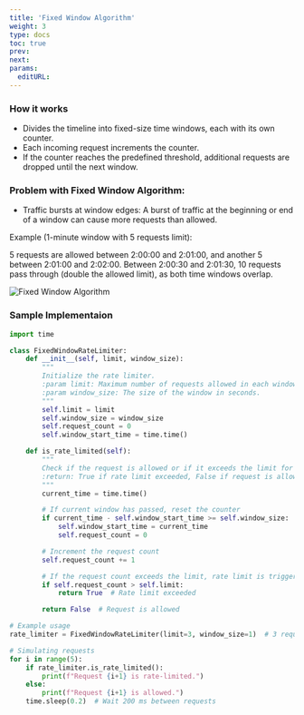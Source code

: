 ```yaml
---
title: 'Fixed Window Algorithm'
weight: 3
type: docs
toc: true
prev: 
next: 
params:
  editURL:
---
```


### How it works

- Divides the timeline into fixed-size time windows, each with its own counter.
- Each incoming request increments the counter.
- If the counter reaches the predefined threshold, additional requests are dropped until the next window.

### Problem with Fixed Window Algorithm:

- Traffic bursts at window edges: A burst of traffic at the beginning or end of a window can cause more requests than allowed.

Example (1-minute window with 5 requests limit):

5 requests are allowed between 2:00:00 and 2:01:00, and another 5 between 2:01:00 and 2:02:00.
Between 2:00:30 and 2:01:30, 10 requests pass through (double the allowed limit), as both time windows overlap.

![Fixed Window Algorithm](/dev-docs/rate-limiting/fixed-window.png)

### Sample Implementaion

```python
import time

class FixedWindowRateLimiter:
    def __init__(self, limit, window_size):
        """
        Initialize the rate limiter.
        :param limit: Maximum number of requests allowed in each window.
        :param window_size: The size of the window in seconds.
        """
        self.limit = limit
        self.window_size = window_size
        self.request_count = 0
        self.window_start_time = time.time()

    def is_rate_limited(self):
        """
        Check if the request is allowed or if it exceeds the limit for the current window.
        :return: True if rate limit exceeded, False if request is allowed.
        """
        current_time = time.time()

        # If current window has passed, reset the counter
        if current_time - self.window_start_time >= self.window_size:
            self.window_start_time = current_time
            self.request_count = 0

        # Increment the request count
        self.request_count += 1

        # If the request count exceeds the limit, rate limit is triggered
        if self.request_count > self.limit:
            return True  # Rate limit exceeded

        return False  # Request is allowed

# Example usage
rate_limiter = FixedWindowRateLimiter(limit=3, window_size=1)  # 3 requests per 1 second window

# Simulating requests
for i in range(5):
    if rate_limiter.is_rate_limited():
        print(f"Request {i+1} is rate-limited.")
    else:
        print(f"Request {i+1} is allowed.")
    time.sleep(0.2)  # Wait 200 ms between requests

```